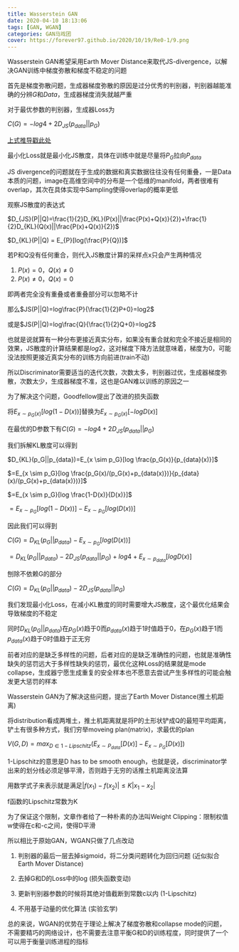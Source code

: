 ```yaml
---
title: Wasserstein GAN
date: 2020-04-10 18:13:06
tags: [GAN, WGAN]
categories: GAN马戏团
cover: https://forever97.github.io/2020/10/19/Re0-1/9.png
---
```

Wasserstein GAN希望采用Earth Mover Distance来取代JS-divergence，以解决GAN训练中梯度弥散和梯度不稳定的问题

首先是梯度弥散问题，生成器梯度弥散的原因是过分优秀的判别器，判别器越能准确的分辨$G$和$Data$，生成器梯度消失就越严重

对于最优参数的判别器，生成器Loss为

$C(G)=-log4+2D_{JS}(p_{data}||p_G)$

[上式推导戳此处](https://forever97.github.io/2020/03/13/GAN/)

最小化Loss就是最小化JS散度，具体在训练中就是尽量将$P_G$拉向$P_{data}$

JS divergence的问题就在于生成的数据和真实数据往往没有任何重叠，一是Data本质的问题，image在高维空间中的分布是一个低维的manifold，两者很难有overlap，其次在具体实现中Sampling使得overlap的概率更低

观察JS散度的表达式

$D_{JS}(P||Q)=\frac{1}{2}D_{KL}(P(x)||\frac{P(x)+Q(x)}{2})+\frac{1}{2}D_{KL}(Q(x)||\frac{P(x)+Q(x)}{2})$

$D_{KL}(P||Q) = E_{P}[log(\frac{P}{Q})]$

若P和Q没有任何重合，则代入JS散度计算的采样点x只会产生两种情况

1. $P(x)=0，Q(x) \neq 0$
2. $P(x) \neq 0，Q(x)=0$

即两者完全没有重叠或者重叠部分可以忽略不计

那么$JS(P||Q)=log\frac{P}{\frac{1}{2}P+0}=log2$

或是$JS(P||Q)=log\frac{Q}{\frac{1}{2}Q+0}=log2$

也就是说就算有一种分布更接近真实分布，如果没有重合就和完全不接近是相同的效果，JS散度的计算结果都是$log2$，这对梯度下降方法就意味着，梯度为0，可能没法按照更接近真实分布的训练方向前进(train不动)

所以Discriminator需要适当的迭代次数，次数太多，判别器过优，生成器梯度弥散，次数太少，生成器梯度不准，这也是GAN难以训练的原因之一

为了解决这个问题，Goodfellow提出了改进的损失函数

将$E_{x\sim p_{G}(x)}[log(1-D(x))]$替换为$E_{x\sim p_{G}(x)}[-logD(x)]$


在最优的D参数下有$C(G)=-log4+2D_{JS}(p_{data}||p_G)$

我们拆解KL散度可以得到

$D_{KL}(p_G||p_{data})=E_{x \sim p_G}[log \frac{p_G(x)}{p_{data}(x)}]$

$=E_{x \sim p_G}[log \frac{p_G(x)/(p_G(x)+p_{data(x)})}{p_{data}(x)/(p_G(x)+p_{data(x)})}]$

$=E_{x \sim p_G}[log \frac{1-D(x)}{D(x)}]$

$=E_{x \sim p_G}[log (1-D(x))]-E_{x \sim p_G}[log (D(x))]$

因此我们可以得到

$C(G)=D_{KL}(p_G||p_{data})-E_{x \sim p_G}[log (D(x))]$

$=D_{KL}(p_G||p_{data})-2D_{JS}(p_{data}||p_G)+log4+E_{x \sim p_{data}}[logD(x)]$

刨除不依赖G的部分

$C(G)=D_{KL}(p_G||p_{data})-2D_{JS}(p_{data}||p_G)$

我们发现最小化Loss，在减小KL散度的同时需要增大JS散度，这个最优化结果会导致梯度的不稳定

同时$D_{KL}(p_G||p_{data})$在$p_G(x)$趋于0而$p_{data}(x)$趋于1时值趋于0，在$p_G(x)$趋于1而$p_{data}(x)$趋于0时值趋于正无穷

前者对应的是缺乏多样性的问题，后者对应的是缺乏准确性的问题，也就是准确性缺失的惩罚远大于多样性缺失的惩罚，最优化这种Loss的结果就是mode collapse，生成器宁愿生成重复的安全样本也不愿意去尝试产生多样性的可能会触发更大惩罚的样本

Wasserstein GAN为了解决这些问题，提出了Earth Mover Distance(推土机距离)

将distribution看成两堆土，推土机距离就是将P的土形状铲成Q的最短平均距离，铲土有很多种方式，我们穷举moveing plan(matrix)，求最优的plan


$V(G,D)=max_{D \in 1-Lipschitz}(E_{x \sim P_{data}}[D(x)]-E_{x \sim P_G}[D(x)])$

1-Lipschitz的意思是D has to be smooth enough，也就是说，discriminator学出来的划分线必须足够平滑，否则趋于无穷的话推土机距离没法算

用数学式子来表示就是满足$|f(x_1)-f(x_2)| \le K|x_1-x_2|$

f函数的Lipschitz常数为K

为了保证这个限制，文章作者给了一种朴素的办法叫Weight Clipping：限制权值w使得在c和-c之间，使得D平滑

所以相比于原始GAN，WGAN只做了几点改动

1. 判别器的最后一层去掉sigmoid，将二分类问题转化为回归问题 (近似拟合Earth Mover Distance)

2. 去掉G和D的Loss中的log (损失函数变动)

3. 更新判别器参数的时候将其绝对值截断到常数c以内 (1-Lipschitz)

4. 不用基于动量的优化算法 (实验玄学)

总的来说，WGAN的优势在于理论上解决了梯度弥散和collapse mode的问题，不需要精巧的网络设计，也不需要去注意平衡G和D的训练程度，同时提供了一个可以用于衡量训练进程的指标




